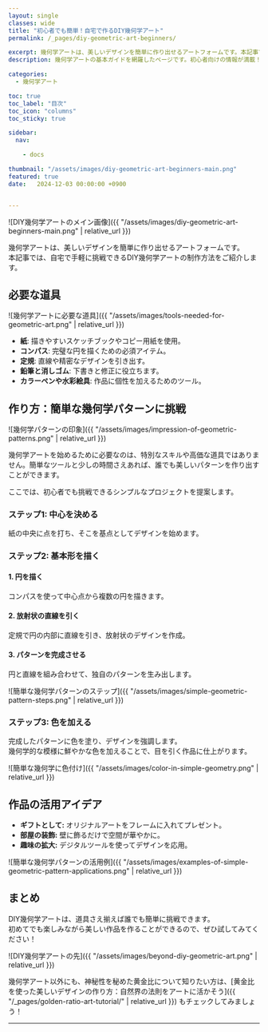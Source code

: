 ```yaml
---
layout: single
classes: wide
title: "初心者でも簡単！自宅で作るDIY幾何学アート"
permalink: /_pages/diy-geometric-art-beginners/

excerpt: 幾何学アートは、美しいデザインを簡単に作り出せるアートフォームです。本記事では、自宅で手軽に挑戦できるDIY幾何学アートの制作方法をご紹介します。
description: 幾何学アートの基本ガイドを網羅したページです。初心者向けの情報が満載！

categories:
  - 幾何学アート

toc: true
toc_label: "目次"
toc_icon: "columns"
toc_sticky: true

sidebar:
  nav:

    - docs

thumbnail: "/assets/images/diy-geometric-art-beginners-main.png"
featured: true
date:   2024-12-03 00:00:00 +0900


---
```


![DIY幾何学アートのメイン画像]({{ "/assets/images/diy-geometric-art-beginners-main.png" | relative_url }})

幾何学アートは、美しいデザインを簡単に作り出せるアートフォームです。  
本記事では、自宅で手軽に挑戦できるDIY幾何学アートの制作方法をご紹介します。


## 必要な道具
![幾何学アートに必要な道具]({{ "/assets/images/tools-needed-for-geometric-art.png" | relative_url }})

* **紙**: 描きやすいスケッチブックやコピー用紙を使用。
* **コンパス**: 完璧な円を描くための必須アイテム。
* **定規**: 直線や精密なデザインを引き出す。
* **鉛筆と消しゴム**: 下書きと修正に役立ちます。
* **カラーペンや水彩絵具**: 作品に個性を加えるためのツール。


## 作り方：簡単な幾何学パターンに挑戦
![幾何学パターンの印象]({{ "/assets/images/impression-of-geometric-patterns.png" | relative_url }})

幾何学アートを始めるために必要なのは、特別なスキルや高価な道具ではありません。簡単なツールと少しの時間さえあれば、誰でも美しいパターンを作り出すことができます。  

ここでは、初心者でも挑戦できるシンプルなプロジェクトを提案します。

### ステップ1: 中心を決める
紙の中央に点を打ち、そこを基点としてデザインを始めます。

### ステップ2: 基本形を描く
#### 1. 円を描く
コンパスを使って中心点から複数の円を描きます。

#### 2. 放射状の直線を引く
定規で円の内部に直線を引き、放射状のデザインを作成。

#### 3. パターンを完成させる
円と直線を組み合わせて、独自のパターンを生み出します。

![簡単な幾何学パターンのステップ]({{ "/assets/images/simple-geometric-pattern-steps.png" | relative_url }})




### ステップ3: 色を加える
完成したパターンに色を塗り、デザインを強調します。  
幾何学的な模様に鮮やかな色を加えることで、目を引く作品に仕上がります。

![簡単な幾何学に色付け]({{ "/assets/images/color-in-simple-geometry.png" | relative_url }})

## 作品の活用アイデア

* **ギフトとして:** オリジナルアートをフレームに入れてプレゼント。
* **部屋の装飾:** 壁に飾るだけで空間が華やかに。
* **趣味の拡大:** デジタルツールを使ってデザインを応用。


![簡単な幾何学パターンの活用例]({{ "/assets/images/examples-of-simple-geometric-pattern-applications.png" | relative_url }})


## まとめ

DIY幾何学アートは、道具さえ揃えば誰でも簡単に挑戦できます。  
初めてでも楽しみながら美しい作品を作ることができるので、ぜひ試してみてください！

![DIY幾何学アートの先]({{ "/assets/images/beyond-diy-geometric-art.png" | relative_url }})

幾何学アート以外にも、神秘性を秘めた黄金比について知りたい方は、[黄金比を使った美しいデザインの作り方：自然界の法則をアートに活かそう]({{ "/_pages/golden-ratio-art-tutorial/" | relative_url }}) もチェックしてみましょう！

---
